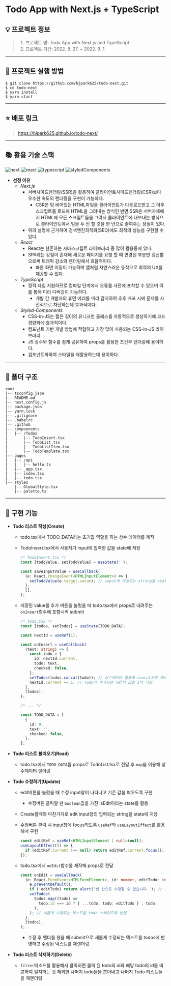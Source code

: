 # Todo App with Next.js + TypeScript

## 💡 프로젝트 정보

> 1. 프로젝트 명: Todo App with Next.js and TypeScript
> 2. 프로젝트 기간: 2022. 8. 27. ~ 2022. 9. 1

---

## 🌈 프로젝트 실행 방법

    $ git clone https://github.com/hjpark625/todo-next.git
    $ cd todo-next
    $ yarn install
    $ yarn start

---

## ⭐ 배포 링크

> https://hjpark625.github.io/todo-next/

---

## 📚 활용 기술 스택

![next](https://img.shields.io/badge/Next.js-12.2.5-FFFFFF?logo=next.js)
![react](https://img.shields.io/badge/React-18.2.0-61DAFB?logo=react)
![typescript](https://img.shields.io/badge/TypeScript-4.8.2-3178C6?logo=typescript)
![styledComponents](https://img.shields.io/badge/Styled--Components-5.3.5-DB7093?logo=styledcomponents)

- **선정 이유**
  - _Next.js_
    - 서버사이드렌더링(SSR)을 활용하여 클라이언트사이드렌더링(CSR)보다 우수한 속도의 렌더링을 구현이 가능하다.
      - CSR은 텅 비어있는 HTML파일을 클라이언트가 다운로드받고 그 이후 스크립트를 로드해 HTML을 그려내는 방식인 반면 SSR은 서버자체에서 HTML에 모든 스크립트들을 그려서 클라이언트에 내보내는 방식으로 클라이언트에서 일을 두 번 할 것을 한 번으로 줄여주는 장점이 있다.
    - 위의 설명에 근거하여 검색엔진최적화(SEO)에도 최적의 성능을 구현할 수 있다.
  - _React_
    - React는 현존하는 자바스크립트 라이브러리 중 많이 활용중에 있다.
    - SPA라는 강점이 존재해 새로운 페이지를 요청 할 때 변경된 부분만 갱신함으로써 트래픽 감소와 렌더링에서 효율적이다.
      - 빠른 화면 이동이 가능하며 앱처럼 자연스러운 동작으로 최적의 UX를 제공할 수 있다.
  - _TypeScript_
    - 정적 타입 지원하므로 컴파일 단계에서 오류를 사전에 포착할 수 있으며 이를 통해 미리 디버깅이 가능하다.
      - 개발 간 개발자의 휴먼 에러를 미리 감지하여 추후 배포 시에 문제를 사전적으로 차단하는데 효과적이다.
  - _Styled-Components_
    - CSS-in-JS는 짧은 길이의 유니크한 클래스를 자동적으로 생성하기에 코드 경량화에 효과적이다.
    - 컴포넌트 기반 개발 방법에 적합하고 가장 많이 사용되는 CSS-in-JS 라이브러리
    - JS 상수와 함수를 쉽게 공유하여 props를 활용한 조건부 렌더링에 용이하다.
    - 컴포넌트화하여 스타일을 재활용하는데 용이하다.

---

## 📁 폴더 구조

    root
    |-- tsconfig.json
    |-- README.md
    |-- next.config.js
    |-- package.json
    |-- yarn.lock
    |-- .gitignore
    |-- .babelrc
    |-- .github
    |-- compoenents
    |   |-- /Todos
    |       |-- TodoInsert.tsx
    |       |-- TodoList.tsx
    |       |-- TodoListItem.tsx
    |       |-- TodoTemplate.tsx
    |-- pages
    |   |-- /api
    |   |   |-- hello.ts
    |   |-- _app.tsx
    |   |-- index.tsx
    |   |-- todo.tsx
    |-- styles
        |-- GlobalStyle.tsx
        |-- palette.ts

---

## 📝 구현 기능

- **Todo 리스트 작성(Create)**

  - todo.tsx에서 TODO_DATA라는 초기값 역할을 하는 상수 데이터를 제작
  - TodoInsert.tsx에서 사용자가 input에 입력한 값을 state에 저장

    ```ts
    /* TodoInsert.tsx */
    const [todoValue, setTodoValue] = useState('');

    const saveInputValue = useCallback(
      (e: React.ChangeEvent<HTMLInputElement>) => {
        setTodoValue(e.target.value); // input에 작성되는 string을 state에 저장
      },
      [],
    );
    ```

  - 저장된 value를 추가 버튼을 눌렀을 때 todo.tsx에서 props로 내려주는 `onInsert`함수에 포함시켜 submit

    ```ts
    /* todo.tsx */
    const [todos, setTodos] = useState(TODO_DATA);

    const nextId = useRef(1);

    const onInsert = useCallback(
      (text: string) => {
        const todo = {
          id: nextId.current,
          todo: text,
          checked: false,
        };
        setTodos(todos.concat(todo)); // 상수데이터 활용해 concat으로 새로운 리스트 추가
        nextId.current += 1; // Todo가 추가되면 ref의 값을 1씩 더함
      },
      [todos],
    );

    /* ... */

    const TODO_DATA = [
      {
        id: 0,
        text: '',
        checked: false,
      },
    ];
    ```

- **Todo 리스트 불러오기(Read)**

  - todo.tsx에서 `TODO_DATA`를 props로 TodoList.tsx로 전달 후 `map`을 이용해 상수데이터 렌더링

- **Todo 수정하기(Update)**

  - edit버튼을 눌렀을 때 수정 input창이 나타나고 기존 값을 띄우도록 구현
    - 수정버튼 클릭할 땐 `boolean`값을 가진 isEdit이라는 state를 활용
  - Create할때와 마찬가지로 edit input창의 입력되는 string을 state에 저장
  - 수정버튼 클릭 시 input창에 focus되도록 `useRef`와 `useLayoutEffect`를 활용해서 구현
    ```ts
    const editRef = useRef<HTMLInputElement | null>(null);
    useLayoutEffect(() => {
      if (editRef.current !== null) return editRef.current.focus();
    });
    ```
  - todo.tsx에서 `onEdit`함수를 제작해 props로 전달

    ```ts
    const onEdit = useCallback(
      (e: React.FormEvent<HTMLFormElement>, id: number, editTodo: string) => {
        e.preventDefault();
        if (!editTodo) return alert('빈 칸으로 수정할 수 없습니다.'); // input창이 빈 칸일 때 alert창 활용
        setTodos(
          todos.map((todo) =>
            todo.id === id ? { ...todo, todo: editTodo } : todo,
          ),
        ); // 새롭게 수정되는 텍스트를 todo 스테이트에 반영
      },
      [todos],
    );
    ```

    - 수정 후 엔터를 쳤을 때 submit으로 새롭게 수정되는 텍스트를 todos에 반영하고 수정된 텍스트를 재렌더링

- **Todo 리스트 삭제하기(Delete)**
  - `filter`메소드를 활용해서 클릭히면 클릭 된 todo의 id와 해당 todo의 id를 비교하여 일치하는 것 제외한 나머지 todo들을 뽑아내고 나머지 Todo 리스트들을 재렌더링
